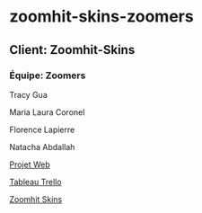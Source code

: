 # zoomhit-skins-zoomers
## Client: Zoomhit-Skins
### Équipe: Zoomers

 Tracy Gua
 
 Maria Laura Coronel
 
 Florence Lapierre
 
 Natacha Abdallah
 
 
[Projet Web](https://smnarnold.com/projets/obnl)

[Tableau Trello](https://trello.com/b/gIGfD1e6/zoomhit-skins-zoomers)

[Zoomhit Skins](http://zoomhitskins.great-site.net/)





